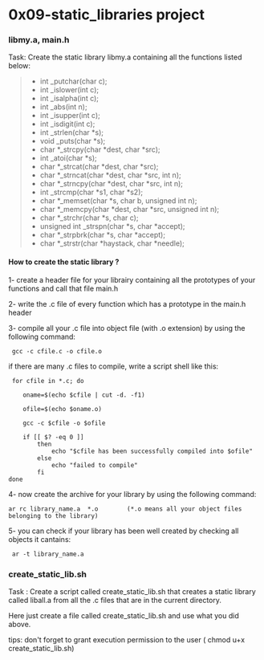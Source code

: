 # 0x09-static_libraries project

### libmy.a, main.h
Task: Create the static library libmy.a containing all the functions listed below:
  > * int _putchar(char c);
  > * int _islower(int c);
  > * int _isalpha(int c);
  > * int _abs(int n);
  > * int _isupper(int c);
  > * int _isdigit(int c);
  > * int _strlen(char *s);
  > * void _puts(char *s);
  > * char *_strcpy(char *dest, char *src);
  > * int _atoi(char *s);
  > * char *_strcat(char *dest, char *src);
  > * char *_strncat(char *dest, char *src, int n);
  > * char *_strncpy(char *dest, char *src, int n);
  > * int _strcmp(char *s1, char *s2);
  > * char *_memset(char *s, char b, unsigned int n);
  > * char *_memcpy(char *dest, char *src, unsigned int n);
  > * char *_strchr(char *s, char c);
  > * unsigned int _strspn(char *s, char *accept);
  > * char *_strpbrk(char *s, char *accept);
  > * char *_strstr(char *haystack, char *needle);

#### How to create the static library ?

1- create a header file for your librairy containing all the prototypes of your functions and call that file main.h

2- write the .c file of every function which has a prototype in the main.h header

3- compile all your .c file into object file (with .o extension) by using the following command:
```
 gcc -c cfile.c -o cfile.o
```

if there are many .c files to compile, write a script shell like this:
```
 for cfile in *.c; do
	
	oname=$(echo $cfile | cut -d. -f1)
	
	ofile=$(echo $oname.o)
	
	gcc -c $cfile -o $ofile
	
	if [[ $? -eq 0 ]]
    	then
        	echo "$cfile has been successfully compiled into $ofile"
    	else
        	echo "failed to compile"
    	fi
done
```

4- now create the archive for your library by using the following command:
```
ar rc library_name.a  *.o        (*.o means all your object files belonging to the library)
```

5- you can check if your library has been well created by checking all objects it cantains:
```
 ar -t library_name.a
```


### create_static_lib.sh
Task : Create a script called create_static_lib.sh that creates a static library called liball.a from all the .c files that are in the current directory.

Here just create a file called create_static_lib.sh and use what you did above.

tips: don't forget to grant execution permission to the user ( chmod u+x create_static_lib.sh)
